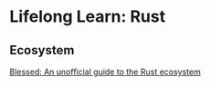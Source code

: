 # Lifelong Learn: Rust


## Ecosystem
[Blessed: An unofficial guide to the Rust ecosystem](https://blessed.rs/crates)
